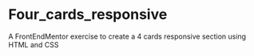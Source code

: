 # Four_cards_responsive
A FrontEndMentor exercise to create a 4 cards responsive section using HTML and CSS
